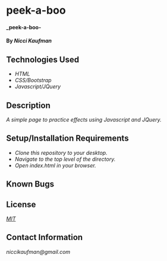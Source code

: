 # peek-a-boo

#### _peek-a-boo-

#### By _**Nicci Kaufman**_

## Technologies Used

* _HTML_
* _CSS/Bootstrap_
* _Javascript/JQuery_

## Description

_A simple page to practice effects using Javascript and JQuery._

## Setup/Installation Requirements

* _Clone this repository to your desktop._
* _Navigate to the top level of the directory._
* _Open index.html in your browser._


## Known Bugs


## License

_[MIT](https://en.wikipedia.org/wiki/MIT_License)_

## Contact Information

_niccikaufman@gmail.com_